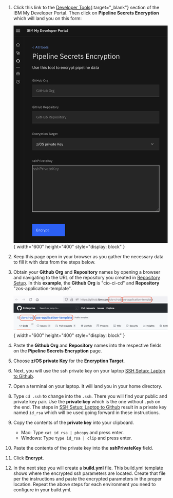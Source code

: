 1. Click this link to the [Developer Tools](https://cirrus.ibm.com/developer/tools){:target="_blank"} section of the IBM My Developer Portal.  Then click on **Pipeline Secrets Encryption** which will land you on this form:

    ![Pipeline Secrets Encryption](../../images/zos/migrate-into-github/pipeline-secrets-encryption.png){ width="600" height="400" style="display: block" }

1. Keep this page open in your browser as you gather the necessary data to fill it with data from the steps below.

1. Obtain your **Github Org** and **Repository** names by opening a browser and navigating to the URL of the repository you created in [Repository Setup](../../zos/migration/repository-setup.md#creating-your-github-repository). In this **example**, the **Github Org** is "cio-ci-cd" and **Repository** "zos-application-template".  

    ![Org and Repo](../../images/zos/org-and-repo.png){ width="600" height="400" style="display: block" }

1. Paste the **Github Org** and **Repository** names into the respective fields on the **Pipeline Secrets Encryption** page.

1. Choose **z/OS private Key** for the **Encryption Target**.

1. Next, you will use the ssh private key on your laptop [SSH Setup: Laptop to Github](../../zos/concepts/ssh.md#ssh-setup-laptop-to-github). 

1. Open a terminal on your laptop.  It will land you in your home directory.

1. Type `cd .ssh` to change into the `.ssh`. There you will find your public and private key pair.  Use the **private key** which is the one without `.pub` on the end. The steps in [SSH Setup: Laptop to Github](../../zos/concepts/ssh.md#ssh-setup-laptop-to-github) result in a private key named `id_rsa` which will be used going forward in these instructions.

1. Copy the contents of the **private key** into your clipboard.
    - Mac: Type `cat id_rsa | pbcopy` and press enter.
    - Windows: Type `type id_rsa | clip` and press enter.

1. Paste the contents of the private key into the **sshPrivateKey** field.

1. Click **Encrypt**.

1. In the next step you will create a **build.yml** file.  This build.yml template shows where the encrypted ssh parameters are located.  Create that file per the instructions and paste the encrypted parameters in the proper location.  Repeat the above steps for each environment you need to configure in your build.yml. 
